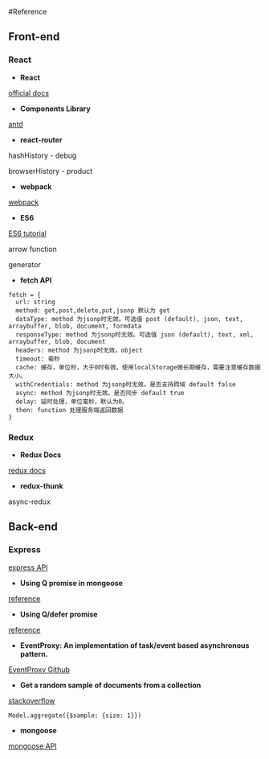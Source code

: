 #Reference
## Front-end
### React

- **React**

[official docs](https://facebook.github.io/react/)

- **Components Library**

[antd](https://ant.design/)

- **react-router**

hashHistory - debug

browserHistory - product

- **webpack**

[webpack](https://hulufei.gitbooks.io/react-tutorial/content/webpack.html)

- **ES6**

[ES6 tutorial](http://es6.ruanyifeng.com/)

arrow function

generator

- **fetch API**

```
fetch = {
  url: string
  method: get,post,delete,put,jsonp 默认为 get
  dataType: method 为jsonp时无效。可选值 post (default), json, text, arraybuffer, blob, document, formdata
  responseType: method 为jsonp时无效。可选值 json (default), text, xml, arraybuffer, blob, document
  headers: method 为jsonp时无效。object
  timeout: 毫秒
  cache: 缓存，单位秒，大于0时有效。使用localStorage做长期缓存，需要注意缓存数据大小。
  withCredentials: method 为jsonp时无效。是否支持跨域 default false
  async: method 为jsonp时无效。是否同步 default true
  delay: 延时处理，单位毫秒，默认为0。
  then: function 处理服务端返回数据
}
```

### Redux

- **Redux Docs**

[redux docs](http://cn.redux.js.org/docs/introduction/Motivation.html)

- **redux-thunk**

async-redux

## Back-end
### Express 

[express API](http://expressjs.com/zh-cn/)

- **Using Q promise in mongoose**

[reference](https://joost.vunderink.net/blog/2015/09/18/combining-mongoose-and-q-in-node-js/)

- **Using Q/defer promise**

[reference](http://wiki.jikexueyuan.com/project/node-lessons/promise.html)

- **EventProxy:  An implementation of task/event based asynchronous pattern.**

[EventProxy Github](https://github.com/JacksonTian/eventproxy)

- **Get a random sample of documents from a collection**

[stackoverflow](http://stackoverflow.com/questions/24806721/mongodb-how-to-find-10-random-document-in-a-collection-of-100)
```
Model.aggregate({$sample: {size: 1}})
```

- **mongoose**

[mongoose API](http://mongoosejs.com/docs/api.html#model_Model.findOneAndUpdate)

